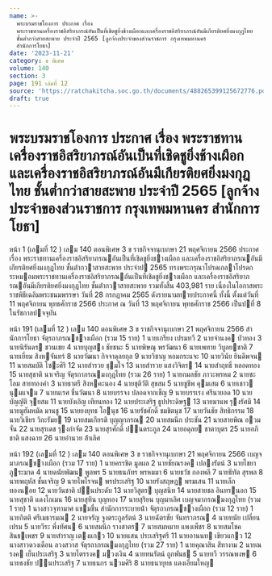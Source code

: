 ```yaml
---
name: >-
  พระบรมราชโองการ ประกาศ เรื่อง
  พระราชทานเครื่องราชอิสริยาภรณ์อันเป็นที่เชิดชูยิ่งช้างเผือกและเครื่องราชอิสริยาภรณ์อันมีเกียรติยศยิ่งมงกุฎไทย
  ชั้นต่ำกว่าสายสะพาย ประจำปี 2565 [ลูกจ้างประจำของส่วนราชการ กรุงเทพมหานคร
  สำนักการโยธา]
date: '2023-11-21'
category: ข พิเศษ
volume: 140
section: 3
page: 191 เล่มที่ 12
source: 'https://ratchakitcha.soc.go.th/documents/488265399125672776.pdf'
draft: true
---
```


# พระบรมราชโองการ ประกาศ เรื่อง พระราชทานเครื่องราชอิสริยาภรณ์อันเป็นที่เชิดชูยิ่งช้างเผือกและเครื่องราชอิสริยาภรณ์อันมีเกียรติยศยิ่งมงกุฎไทย ชั้นต่ำกว่าสายสะพาย ประจำปี 2565 [ลูกจ้างประจำของส่วนราชการ กรุงเทพมหานคร สำนักการโยธา]

หน้า 1 (เลมที่ 12 ) เลม 140 ตอนพิเศษ 3 ข ราชกิจจานุเบกษา 21 พฤศจิกายน 2566 ประกาศ เรื่อง พระราชทานเครื่องราชอิสริยาภรณอันเป็นที่เชิดชูยิ่งชางเผือก และเครื่องราชอิสริยาภรณอันมีเกียรติยศยิ่งมงกุฎไทย ชั้นต่ํากวาสายสะพาย ประจําป 2565 ทรงพระกรุณาโปรดเกลาโปรดกระหมอมพระราชทานเครื่องราชอิสริยาภรณอันเป็นที่เชิดชูยิ่งชางเผือก และเครื่องราชอิสริยาภรณอันมีเกียรติยศยิ่งมงกุฎไทย ชั้นต่ํากวาสายสะพาย รวมทั้งสิ้น 403,981 ราย เนื่องในโอกาสพระราชพิธีเฉลิมพระชนมพรรษา วันที่ 28 กรกฎาคม 2565 ดังรายนามทายประกาศนี้ ทั้งนี้ ตั้งแต่วันที่ 11 พฤศจิกายน พุทธศักราช 2566 ประกาศ ณ วันที่ 13 พฤศจิกายน พุทธศักราช 2566 เป็นปที่ 8 ในรัชกาลปจจุบัน

หน้า 191 (เลมที่ 12 ) เลม 140 ตอนพิเศษ 3 ข ราชกิจจานุเบกษา 21 พฤศจิกายน 2566 สํานักการโยธา จัตุรถาภรณชางเผือก (รวม 15 ราย) 1 นายเกรียง เปรมทวี 2 นายจํานงค บัวทอง 3 นายนิรันดร ชวนเชย 4 นายบุญสง ชัยชนะ 5 นายพิษณุ พรวัฒนา 6 นายเพทาย วิบูลยชาติ 7 นายเยี่ยม สิงหจันทร์ 8 นายวัฒนา กิจจาดุลยกุล 9 นายวิชาญ หอมกระแจะ 10 นายวินัย ยินดีพจน 11 นายสมบัติ โซะศิริ 12 นายสํารวย ชุมใจ 13 นายสํารวย แสงวิจิตร 14 นายสําฤทธิ์ หลอดทอง 15 นายสุชาติ นาเจริญ จัตุรถาภรณมงกุฎไทย (รวม 26 ราย) 1 นายกมลชัย ภาวะพรหม 2 นายชะโลม สายทองคํา 3 นายธาตรี สิงหคะนอง 4 นายชุติวัติ สุขสม 5 นายชูชีพ คุมเสม 6 นายเชาว นุมแจม 7 นายนเรศ ชื่นวัฒนา 8 นายบรรจง ปลอดจากเข็ญ 9 นายบรรเรง ศรีนายอด 10 นายบัญญัติ จุยสม 11 นายบังเอิญ เทียนทอง 12 นายประเสริฐ ธูปประดิษฐ 13 นายมานพ รุงรัศมี 14 นายมูฮัมหมัด มานชู 15 นายยงยุทธ โอนุช 16 นายรัชศักดิ์ ชมชิตนุช 17 นายวันชัย สิทธิกรรม 18 นายวิเชียร วิกะรัมย 19 นายสมเกียรติ บุญญาภรณ 20 นายสมนึก ประชัน 21 นายสายพิณ อวมจั่น 22 นายสุรเดช รุงกําจัด 23 นายสุรศักดิ์ ปนตระกูล 24 นายอดุลย ชาตาบุตร 25 นายอภิชาติ แสงฉาย 26 นายอํานวย ล้ําเลิศ

หน้า 192 (เลมที่ 12 ) เลม 140 ตอนพิเศษ 3 ข ราชกิจจานุเบกษา 21 พฤศจิกายน 2566 เบญจมาภรณชางเผือก (รวม 17 ราย) 1 นายครรชิต มูลผล 2 นายชัยณรงค เปลงรัตน์ 3 นายไชยา ภูระมาด 4 นายดนัยพัฒน พูลพร 5 นายธนภัทร พรหมมา 6 นายธวัช กองพลี 7 นายธีทัต สุรพล 8 นายพฤหัส ชั้นเจริญ 9 นายไพโรจน พรประเสริฐ 10 นายรังสฤษฎ พรมเสน 11 นายเล็ก ทองนอย 12 นายวันชาติ ปนประดับ 13 นายวิสูตร บุญสนิท 14 นายสายชล อินทรนอก 15 นายสุชาติ แดงโกเมน 16 นายสุทิน บุญทอง 17 นายสุริยน บุญมาเลิศ เบญจมาภรณมงกุฎไทย (รวม 1 ราย) 1 นางสาวจุฑามาศ แชมชื่น สํานักการระบายน้ํา จัตุรถาภรณชางเผือก (รวม 12 ราย) 1 นายกิตติ ศรีเมธารมณ 2 นายจรัญ จูงตระกูลรัตน์ 3 นายฉัตรชัย จันทราภรณ 4 นายทนัย เปลี่ยนเปรม 5 นายวีระ พึ่งทัศน 6 นายสมนึก รางสาตร 7 นายสมหมาย แพงเพ็ชร 8 นายสมโชค สินธเพชร 9 นายสําราญ เตงแกว 10 นายแสน ประเสริฐศรี 11 นายอานนท เขียวแกว 12 นางสาวดวงเดือน ลวงสวาส จัตุรถาภรณมงกุฎไทย (รวม 27 ราย) 1 นายคุณาสิน สีทางาม 2 นายณรงค เย็นประเสริฐ 3 นายไตรรงค มวงเงิน 4 นายทนรัตน์ ถูกพันธ 5 นายทวี วรรณพงษ 6 นายธงชัย ปนประเสริฐ 7 นายธนกร นวมศิริ 8 นายธนายุทธ แตงเอี่ยมใหญ
